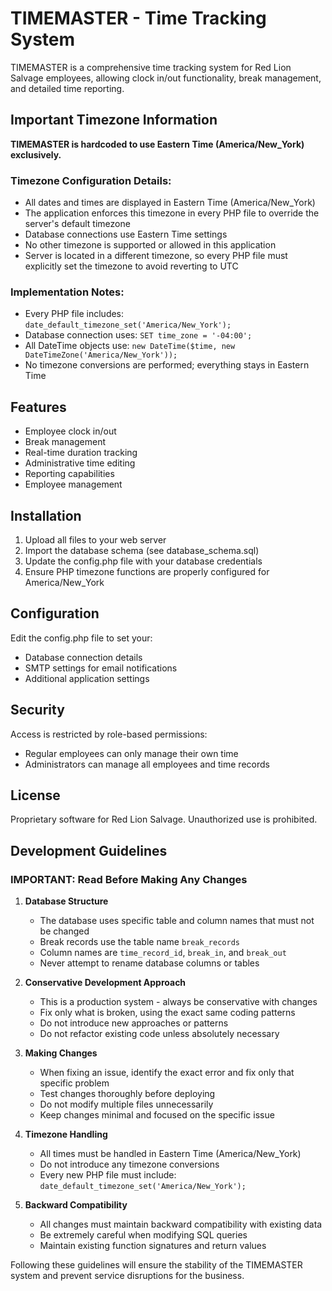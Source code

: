 # TIMEMASTER - Time Tracking System

TIMEMASTER is a comprehensive time tracking system for Red Lion Salvage employees, allowing clock in/out functionality, break management, and detailed time reporting.

## Important Timezone Information

**TIMEMASTER is hardcoded to use Eastern Time (America/New_York) exclusively.**

### Timezone Configuration Details:

- All dates and times are displayed in Eastern Time (America/New_York)
- The application enforces this timezone in every PHP file to override the server's default timezone
- Database connections use Eastern Time settings
- No other timezone is supported or allowed in this application
- Server is located in a different timezone, so every PHP file must explicitly set the timezone to avoid reverting to UTC

### Implementation Notes:

- Every PHP file includes: `date_default_timezone_set('America/New_York');`
- Database connection uses: `SET time_zone = '-04:00';`
- All DateTime objects use: `new DateTime($time, new DateTimeZone('America/New_York'));`
- No timezone conversions are performed; everything stays in Eastern Time

## Features

- Employee clock in/out
- Break management
- Real-time duration tracking
- Administrative time editing
- Reporting capabilities
- Employee management

## Installation

1. Upload all files to your web server
2. Import the database schema (see database_schema.sql)
3. Update the config.php file with your database credentials
4. Ensure PHP timezone functions are properly configured for America/New_York

## Configuration

Edit the config.php file to set your:
- Database connection details
- SMTP settings for email notifications
- Additional application settings

## Security

Access is restricted by role-based permissions:
- Regular employees can only manage their own time
- Administrators can manage all employees and time records

## License

Proprietary software for Red Lion Salvage. Unauthorized use is prohibited.

## Development Guidelines

### IMPORTANT: Read Before Making Any Changes

1. **Database Structure**
   - The database uses specific table and column names that must not be changed
   - Break records use the table name `break_records` 
   - Column names are `time_record_id`, `break_in`, and `break_out`
   - Never attempt to rename database columns or tables

2. **Conservative Development Approach**
   - This is a production system - always be conservative with changes
   - Fix only what is broken, using the exact same coding patterns
   - Do not introduce new approaches or patterns 
   - Do not refactor existing code unless absolutely necessary

3. **Making Changes**
   - When fixing an issue, identify the exact error and fix only that specific problem
   - Test changes thoroughly before deploying
   - Do not modify multiple files unnecessarily
   - Keep changes minimal and focused on the specific issue

4. **Timezone Handling**
   - All times must be handled in Eastern Time (America/New_York)
   - Do not introduce any timezone conversions
   - Every new PHP file must include: `date_default_timezone_set('America/New_York');`

5. **Backward Compatibility**
   - All changes must maintain backward compatibility with existing data
   - Be extremely careful when modifying SQL queries
   - Maintain existing function signatures and return values

Following these guidelines will ensure the stability of the TIMEMASTER system and prevent service disruptions for the business. 